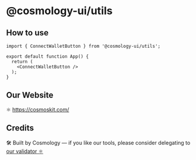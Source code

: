 # @cosmology-ui/utils

## How to use

```
import { ConnectWalletButton } from '@cosmology-ui/utils';

export default function App() {
  return (
    <ConnectWalletButton />
  );
}
```

## Our Website

⚛️ https://cosmoskit.com/

## Credits

🛠 Built by Cosmology — if you like our tools, please consider delegating to [our validator ⚛️](https://cosmology.tech/validator)
